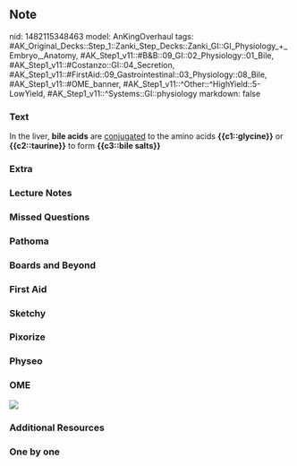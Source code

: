 ## Note
nid: 1482115348463
model: AnKingOverhaul
tags: #AK_Original_Decks::Step_1::Zanki_Step_Decks::Zanki_GI::GI_Physiology_+_Embryo,_Anatomy, #AK_Step1_v11::#B&B::09_GI::02_Physiology::01_Bile, #AK_Step1_v11::#Costanzo::GI::04_Secretion, #AK_Step1_v11::#FirstAid::09_Gastrointestinal::03_Physiology::08_Bile, #AK_Step1_v11::#OME_banner, #AK_Step1_v11::^Other::^HighYield::5-LowYield, #AK_Step1_v11::^Systems::GI::physiology
markdown: false

### Text
<div>
  In the liver, <b>bile acids</b> are <u>conjugated</u> to the
  amino acids <b>{{c1::glycine}}</b> or <b>{{c2::taurine}}</b> to
  form <b>{{c3::bile salts}}</b>
</div>

### Extra


### Lecture Notes


### Missed Questions


### Pathoma


### Boards and Beyond


### First Aid


### Sketchy


### Pixorize


### Physeo


### OME
<div class="ome-widget">
  <a href="https://onlinemeded.org?ref=anki"><img src=
  "_OME_AnkiFlashcards_General_7.png"></a>
</div>

### Additional Resources


### One by one

